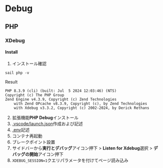 # Debug

## PHP

### XDebug

#### Install

1. インストール確認
```shell
sail php -v
```

Result
```shell
PHP 8.3.9 (cli) (built: Jul  5 2024 12:03:46) (NTS)
Copyright (c) The PHP Group
Zend Engine v4.3.9, Copyright (c) Zend Technologies
    with Zend OPcache v8.3.9, Copyright (c), by Zend Technologies
    with Xdebug v3.3.2, Copyright (c) 2002-2024, by Derick Rethans
```

2. 拡張機能**PHP Debug**インストール
3. [.vscode/launch.json](/.vscode/launch.json)作成および記述
4. [.env](/.env)記述
5. コンテナ再起動
6. ブレークポイント設置
7. サイドバーから**実行とデバッグ**アイコン押下 > **Listen for Xdebug**選択 > **デバッグの開始**アイコン押下
8. `XDEBUG_SESSION=1`クエリパラメータを付けてページ読み込み
